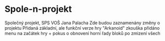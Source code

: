 # Spole-n-projekt
Společný projekt, SPS VOŠ Jana Palacha
Zde budou zaznamenány změny o projektu
Přidaná základní, ale funkční verze hry "Arkanoid"
zkouška
přidáno menu na začátek hry + pokus o obnovení horní řady bloků po zmizení všech
